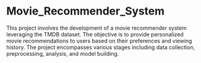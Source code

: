 # Movie_Recommender_System
This project involves the development of a movie recommender system leveraging the TMDB dataset. The objective is to provide personalized movie recommendations to users based on their preferences and viewing history. The project encompasses various stages including data collection, preprocessing, analysis, and model building.
